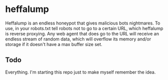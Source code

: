 # heffalump
Heffalump is an endless honeypot that gives malicious bots nightmares. To use, in your robots.txt tell robots not to go to a certain URL, which heffalump is reverse proxying. Any web agent that does go to the URL will receive an endless stream of random data, which will overflow its memory and/or storage if it doesn't have a max buffer size set.

## Todo

Everything. I'm starting this repo just to make myself remember the idea.
